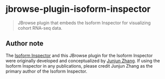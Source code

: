 # jbrowse-plugin-isoform-inspector

> JBrowse plugin that embeds the Isoform Inspector for visualizing cohort RNA-seq data.

## Author note

The [Isoform Inspector](https://github.com/carolinebridge-oicr/isoform-inspector/) and this JBrowse plugin for the Isoform Inspector were originally developed and conceptualized by [Junjun Zhang](https://github.com/junjun-zhang/). If using the Isoform Inspector in any publications, please credit Junjun Zhang as the primary author of the Isoform Inspector.
